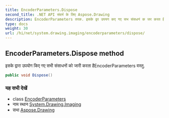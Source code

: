 ```yaml
---
title: EncoderParameters.Dispose
second_title: .NET API संदर्भ के लिए Aspose.Drawing
description: EncoderParameters तरक. इसके द्वर उपयग कए गए सभ संसधनं क जर करत हैEncoderParameters वस्तु.
type: docs
weight: 30
url: /hi/net/system.drawing.imaging/encoderparameters/dispose/
---
```

## EncoderParameters.Dispose method

इसके द्वारा उपयोग किए गए सभी संसाधनों को जारी करता हैEncoderParameters वस्तु.

```csharp
public void Dispose()
```

### यह सभी देखें

* class [EncoderParameters](../)
* नाम स्थान [System.Drawing.Imaging](../../encoderparameters/)
* सभा [Aspose.Drawing](../../../)


